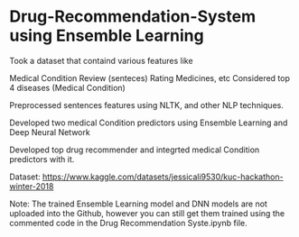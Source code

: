 # Drug-Recommendation-System using Ensemble Learning
Took a dataset that containd various features like

Medical Condition
Review (senteces)
Rating
Medicines, etc
Considered top 4 diseases (Medical Condition)

Preprocessed sentences features using NLTK, and other NLP techniques.

Developed two medical Condition predictors using Ensemble Learning and Deep Neural Network

Developed top drug recommender and integrted medical Condition predictors with it.

Dataset: https://www.kaggle.com/datasets/jessicali9530/kuc-hackathon-winter-2018

Note: The trained Ensemble Learning model and DNN models are not uploaded into the Github, however you can still get them trained using the commented code in the Drug Recommendation Syste.ipynb file.
